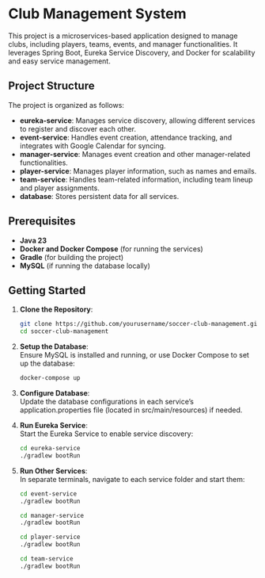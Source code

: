 # Club Management System

This project is a microservices-based application designed to manage clubs, including players, teams, events, and manager functionalities. It leverages Spring Boot, Eureka Service Discovery, and Docker for scalability and easy service management.

## Project Structure

The project is organized as follows:

- **eureka-service**: Manages service discovery, allowing different services to register and discover each other.
- **event-service**: Handles event creation, attendance tracking, and integrates with Google Calendar for syncing.
- **manager-service**: Manages event creation and other manager-related functionalities.
- **player-service**: Manages player information, such as names and emails.
- **team-service**: Handles team-related information, including team lineup and player assignments.
- **database**: Stores persistent data for all services.

## Prerequisites

- **Java 23**
- **Docker and Docker Compose** (for running the services)
- **Gradle** (for building the project)
- **MySQL** (if running the database locally)

## Getting Started

1. **Clone the Repository**:
   ```bash
   git clone https://github.com/yourusername/soccer-club-management.git
   cd soccer-club-management
   ```

2. **Setup the Database**:    
Ensure MySQL is installed and running, or use Docker Compose to set up the database:
    ```bash
   docker-compose up
   ```

3. **Configure Database**:    
Update the database configurations in each service’s application.properties file (located in src/main/resources) if needed.

4. **Run Eureka Service**:    
Start the Eureka Service to enable service discovery:
    ```bash
    cd eureka-service
    ./gradlew bootRun
    ```

5. **Run Other Services**:    
In separate terminals, navigate to each service folder and start them:
    ```bash
    cd event-service
    ./gradlew bootRun

    cd manager-service
    ./gradlew bootRun

    cd player-service
    ./gradlew bootRun

    cd team-service
    ./gradlew bootRun
